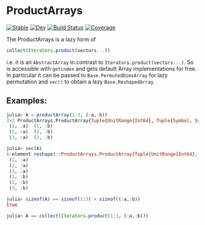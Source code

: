 # ProductArrays

[![Stable](https://img.shields.io/badge/docs-stable-blue.svg)](https://lazyLibraries.github.io/ProductArrays.jl/stable/)
[![Dev](https://img.shields.io/badge/docs-dev-blue.svg)](https://lazyLibraries.github.io/ProductArrays.jl/dev/)
[![Build Status](https://github.com/lazyLibraries/ProductArrays.jl/actions/workflows/CI.yml/badge.svg?branch=main)](https://github.com/lazyLibraries/ProductArrays.jl/actions/workflows/CI.yml?query=branch%3Amain)
[![Coverage](https://codecov.io/gh/lazyLibraries/ProductArrays.jl/branch/main/graph/badge.svg)](https://codecov.io/gh/lazyLibraries/ProductArrays.jl)


The ProductArrays is a lazy form of
```julia
collect(Iterators.product(vectors...))
```
i.e. it is an `AbstractArray` in contrast to `Iterators.product(vectors...)`. So
is accessible with `getindex` and gets default Array implementations for free.
In particular it can be passed to `Base.PermutedDimsArray` for lazy permutation
and `vec()` to obtain a lazy `Base.ReshapedArray`.

## Examples:

```julia
julia> A = productArray(1:3, (:a,:b))
3×2 ProductArrays.ProductArray{Tuple{UnitRange{Int64}, Tuple{Symbol, Symbol}}, Tuple{Int64, Symbol}, 2}:
 (1, :a)  (1, :b)
 (2, :a)  (2, :b)
 (3, :a)  (3, :b)

julia> vec(A)
6-element reshape(::ProductArrays.ProductArray{Tuple{UnitRange{Int64}, Tuple{Symbol, Symbol}}, Tuple{Int64, Symbol}, 2}, 6) with eltype Tuple{Int64, Symbol}:
 (1, :a)
 (2, :a)
 (3, :a)
 (1, :b)
 (2, :b)
 (3, :b)

julia> sizeof(A) == sizeof(1:3) + sizeof((:a,:b))
true

julia> A == collect(Iterators.product(1:3, (:a,:b)))
```
